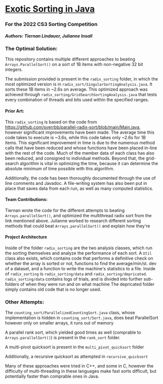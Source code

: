 # <u>Exotic Sorting in Java</u>
### For the 2022 CS3 Sorting Competition
##### Authors: Tiernan Lindauer, Julianne Insall

### The Optimal Solution:

This repository contains multiple different approaches to beating `Arrays.ParallelSort()` on a sort of 1B items with non-negative 32 bit integers.

The submission provided is present in the `radix_sorting` folder, in which the most optimized version is in `radix_sort/SingularSortingAnalysis.java`.
It sorts these 1B items in ~2.6s on average.
This optimized approach was achieved through `radix_sorting/GridSearchSortingAnalysis.java` that tests every combination of threads and bits used within the specified ranges.

#### Prior Art:

This `radix_sorting` is based on the code from <https://github.com/sverrbb/parallel-radix-sort/blob/main/Main.java>, however significant improvements have been made.
The average time this code takes to execute is ~3.6s, while this code takes only ~2.6s for 1B items.
This significant improvement in time is due to the numerous method calls that have been reduced and whose functions have been placed in-line with the rest of the code.
Much of the member data of each class has also been reduced, and consigned to individual methods.
Beyond that, the grid-search algorithm is vital in optimizing the time, because it can determine the absolute minimum of time possible with this algorithm.
<p>
Additionally, the code has been thoroughly documented through the use of line comments and Javadoc. A file-writing system has also been put in place that saves data from each run, as well as many computed statistics.

#### Team Contributions:
Tiernan wrote the code for the different attempts to beating `Arrays.parallelSort()`, and optimized the multithread radix sort from the link mentioned above.
Julianne worked to research different sorting methods that could beat `Arrays.parallelSort()` and explain how they're

#### Project Architecture
Inside of the folder `radix_sorting` are the two analysis classes, which run the sorting themselves and analyze the performance of each sort.
A `Util` class also exists, which contains code that performs a definitive check on whether the array is sorted or not, functions to find the average/min/st. dev of a dataset, and a function to write the machine's statistics to a file.
Inside of `radix_sorting` is `radix_sorting/data` and `radix_sorting/depricated`.
`radix_sorting/data` contains logs of trials, and is divided into further sub-folders of when they were run and on what machine
The depricated folder simply contains old code that is no longer used.


### Other Attempts:

The `counting_sort/ParallelizedCountingSort.java` class, whose implementation is hidden in `counting_sort/Sort.java`, does beat ParallelSort however only on smaller arrays, it runs out of memory

A parallel rank sort, which yielded good times as well (comprable to `Arrays.parallelSort()`) is present in the `rank_sort` folder.

A multi-pivot quicksort is present in the `multi_pivot_quicksort` folder

Additionally, a recursive quicksort as attempted in `recursive_quicksort`

Many of these approaches were tried in C++, and some in C, however the difficulty of multi-threading in these languages make fast sorts difficult, but potentially faster than comprable ones in Java.
